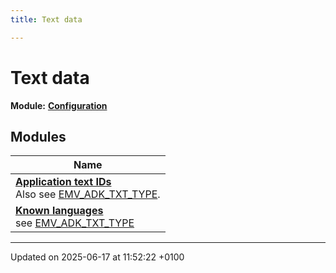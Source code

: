 ```yaml
---
title: Text data

---
```


# Text data

**Module:** **[Configuration](group___a_d_k___c_o_n_f_i_g_u_r_a_t_i_o_n.md)**



## Modules

| Name           |
| -------------- |
| **[Application text IDs](group___a_p_p_l_i___t_e_x_t_s.md)** <br>Also see [EMV_ADK_TXT_TYPE](struct_e_m_v___a_d_k___t_x_t___t_y_p_e.md).  |
| **[Known languages](group___t_f___l_a_n_g_u_a_g_e_s.md)** <br>see [EMV_ADK_TXT_TYPE](struct_e_m_v___a_d_k___t_x_t___t_y_p_e.md) |






-------------------------------

Updated on 2025-06-17 at 11:52:22 +0100